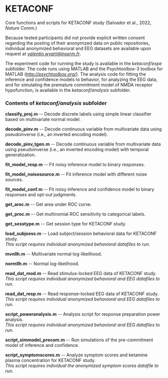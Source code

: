 # KETACONF
Core functions and scripts for KETACONF study (Salvador et al., 2022, *Nature Comm.*)

Because tested participants did not provide explicit written consent regarding the posting of their anonymized data on public repositories, individual anonymized behavioral and EEG datasets are available upon request at *valentin.wyart@inserm.fr*.

The experiment code for running the study is available in the *ketaconf/expe* subfolder. The code runs using MATLAB and the Psychtoolbox-3 toolbox for MATLAB (*http://psychtoolbox.org/*). The analysis code for fitting the inference and confidence models to behavior, for analyzing the EEG data, and for simulating the premature commitment model of NMDA receptor hypofunction, is available in the *ketaconf/analysis* subfolder.

### Contents of *ketaconf/analysis* subfolder

**classify_proj.m** -- Decode discrete labels using simple linear classifier based on multivariate normal model.

**decode_pinv.m** -- Decode continuous variable from multivariate data using pseudoinverse (i.e., an inverted encoding model).

**decode_pinv_tgen.m** -- Decode continuous variable from multivariate data using pseudoinverse (i.e., an inverted encoding model) with temporal generalization.

**fit_model_resp.m** -- Fit noisy inference model to binary responses.

**fit_model_noisesource.m** -- Fit inference model with different noise sources.

**fit_model_conf.m** -- Fit noisy inference and confidence model to binary responses and opt-out judgments.

**get_aroc.m** -- Get area under ROC curve.

**get_proc.m** -- Get multinomial ROC sensitivity to categorical labels.

**get_sesstype.m** -- Get session type for KETACONF study.

**load_subjsess.m** -- Load subject/session behavioral data for KETACONF study. <br />
*This script requires individual anonymized behavioral datafiles to run.*

**mvnllh.m** -- Multivariate normal log-likelihood.

**normllh.m** -- Normal log-likelihood.

**read_dat_mod.m** -- Read stimulus-locked EEG data of KETACONF study. <br />
*This script requires individual anonymized behavioral and EEG datafiles to run.*

**read_dat_resp.m** -- Read response-locked EEG data of KETACONF study. <br />
*This script requires individual anonymized behavioral and EEG datafiles to run.*

**script_poweranalysis.m** -- Analysis script for response preparation power analysis. <br />
*This script requires individual anonymized behavioral and EEG datafiles to run.*

**script_simmodel_precom.m** -- Run simulations of the pre-commitment model of inference and confidence.

**script_symptomscores.m** -- Analyze symptom scores and ketamine plasma concentration for KETACONF study. <br />
*This script requires individual the anonymized symptom scores datafile to run.*
